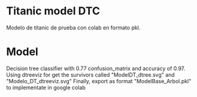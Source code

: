 # Titanic model DTC
Modelo de titanic de prueba con colab en formato pkl.
# Model
Decision tree classifier with 0.77 confusion_matrix and accuracy of 0.97.
Using dtreeviz for get the survivors called "ModelDT_dtree.svg" and "Modelo_DT_dtreeviz.svg"
Finally, export as format "ModelBase_Arbol.pkl" to implementate in google colab



















